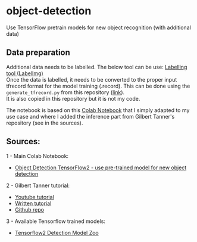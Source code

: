 # object-detection
Use TensorFlow pretrain models for new object recognition (with additional data)  

## Data preparation
Additional data needs to be labelled. The below tool can be use:
[Labelling tool (LabelImg)](https://tzutalin.github.io/labelImg/)  
Once the data is labelled, it needs to be converted to the proper input tfrecord format for the model training (.record).
This can be done using the `generate_tfrecord.py` from this repository ([link](https://gist.githubusercontent.com/yasserius/ef9eb79c3f2f516ed1e4f793150d6f76/raw/20cee1a342d79e24b649a7b3dbc9500be832ce6f/tfrecord_generator.py)).  
It is also copied in this repository but it is not my code.

The notebook is based on this [Colab Notebook](https://colab.research.google.com/drive/1Dn3bgYkialkPXImM1XWaYqjgVNTGI9Fn?usp=sharing#scrollTo=IQFtz_n0ohgB) that I simply adapted to my use case and where I added the inference part from Gilbert Tanner's repository (see in the sources).

## Sources:  
1 - Main Colab Notebook:
- [Object Detection TensorFlow2 - use pre-trained model for new object detection](https://colab.research.google.com/drive/1Dn3bgYkialkPXImM1XWaYqjgVNTGI9Fn?usp=sharing#scrollTo=IQFtz_n0ohgB)  

2 - Gilbert Tanner tutorial:
- [Youtube tutorial](https://www.youtube.com/watch?v=cvyDYdI2nEI&ab_channel=GilbertTanner)
- [Written tutorial](https://gilberttanner.com/blog/tensorflow-object-detection-with-tensorflow-2-creating-a-custom-model)
- [Github repo](https://github.com/TannerGilbert/Tensorflow-Object-Detection-API-Train-Model)  

3 - Available Tensorflow trained models:
- [Tensorflow2 Detection Model Zoo](https://github.com/tensorflow/models/blob/master/research/object_detection/g3doc/tf2_detection_zoo.md)
